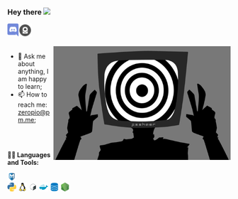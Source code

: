 ### Hey there <img src="https://media.giphy.com/media/hvRJCLFzcasrR4ia7z/giphy.gif" width="25px">
<a href="https://discord.com/users/398195882216128532/">
        <img
          align="left"
          alt="Zeropio's Discord"
          width="25px"
          src="./img/discord.png"
        />
      </a>
      &nbsp;&nbsp;
      <a href="mailto: zeropio@pm.me">
        <img
          align="left"
          alt="Zeropio's Email"
          width="30px"
          src="./img/protonmail.png"
        />
      </a>
<br />
<br />
<br />
<img
        align="right"
        alt="GIF"
        src="./img/tvhead.gif"
        width="400"
        height="256"
      />
  
- 💬 Ask me about anything, I am happy to learn;
- 📫 How to reach me: zeropio@pm.me;

<br />
<br />

<b>👨‍💻 Languages and Tools:</b>

<code><img height="20" src="./img/metasploit.png" /></code>
<code> <img height="20" src="./img/python.png" /></code>
<code><img height="20" src="./img/tux.png" /></code>
<code><img height="20" src="./img/scripting.png" /></code>
<code><img height="20" src="./img/docker.png" /></code>
<code><img height="20" src="./img/databases.png" /></code>
<code><img height="20" src="./img/node.png" /></code>

